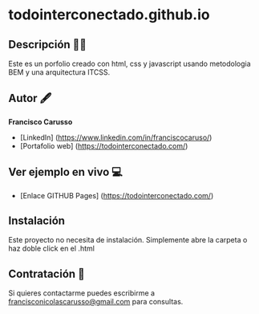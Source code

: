 # todointerconectado.github.io
## Descripción 👨‍💼

Este es un porfolio creado con html, css y javascript usando metodologia BEM y una arquitectura ITCSS.

## Autor 🖋
**Francisco Carusso**

* [LinkedIn] (https://www.linkedin.com/in/franciscocaruso/)
* [Portafolio web] (https://todointerconectado.com/)

## Ver ejemplo en vivo 💻
- [Enlace GITHUB Pages] (https://todointerconectado.com/)

## Instalación 
Este proyecto no necesita de instalación. Simplemente abre la carpeta o haz doble click en el .html

## Contratación 📧
Si quieres contactarme puedes escribirme a francisconicolascarusso@gmail.com para consultas.
